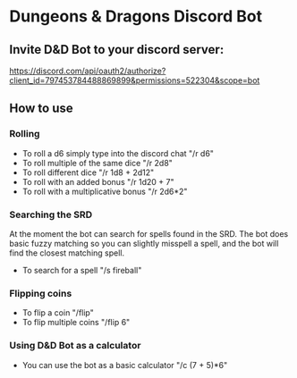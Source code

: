 # Dungeons & Dragons Discord Bot

## Invite D&D Bot to your discord server:
https://discord.com/api/oauth2/authorize?client_id=797453784488869899&permissions=522304&scope=bot

## How to use
### Rolling
- To roll a d6 simply type into the discord chat "/r d6" 
- To roll multiple of the same dice "/r 2d8"
- To roll different dice "/r 1d8 + 2d12"
- To roll with an added bonus "/r 1d20 + 7"
- To roll with a multiplicative bonus "/r 2d6*2"

### Searching the SRD
At the moment the bot can search for spells found in the SRD. The bot does basic fuzzy matching 
so you can slightly misspell a spell, and the bot will find the closest matching spell.

- To search for a spell "/s fireball"

### Flipping coins
- To flip a coin "/flip"
- To flip multiple coins "/flip 6"

### Using D&D Bot as a calculator
- You can use the bot as a basic calculator "/c (7 + 5)*6"